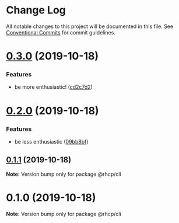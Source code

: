 # Change Log

All notable changes to this project will be documented in this file.
See [Conventional Commits](https://conventionalcommits.org) for commit guidelines.

# [0.3.0](https://github.com/spaship/cli/compare/v0.2.0...v0.3.0) (2019-10-18)

### Features

- be more enthusiastic! ([cd2c7d2](https://github.com/spaship/cli/commit/cd2c7d2e14619d016e1d1866db5f8353616986d8))

# [0.2.0](https://github.com/spaship/cli/compare/v0.1.1...v0.2.0) (2019-10-18)

### Features

- be less enthusiastic ([09bb8bf](https://github.com/spaship/cli/commit/09bb8bf78b84a366b19131b2414bbeb6e06a8ff1))

## [0.1.1](https://github.com/spaship/cli/compare/v0.1.0...v0.1.1) (2019-10-18)

**Note:** Version bump only for package @rhcp/cli

# 0.1.0 (2019-10-18)

**Note:** Version bump only for package @rhcp/cli

